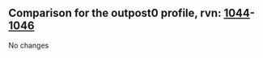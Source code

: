 ## Comparison for the outpost0 profile, rvn: [1044](https://github.com/PRO100KatYT/FortniteProfileRevisions/tree/main/profiles/outpost0/1044%20outpost0.json)-[1046](https://github.com/PRO100KatYT/FortniteProfileRevisions/tree/main/profiles/outpost0/1046%20outpost0.json)

No changes
